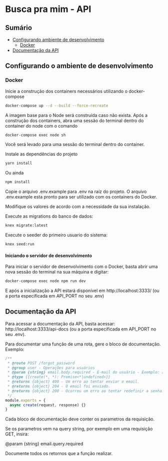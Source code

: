# Busca pra mim - API

## Sumário

* [Configurando ambiente de desenvolvimento](#configurando-o-ambiente-de-desenvolvimento)
  * [Docker](#docker)
* [Documentação da API](#documentação-da-api)


## Configurando o ambiente de desenvolvimento


### Docker

Inicie a construção dos containers necessários utilizando o docker-compose

```bash
docker-compose up --d --build --force-recreate
``` 

A imagem base para o Node será construída caso não exista.
Após a construção dos containers, abra uma sessão do terminal dentro do container do node com o comando

```bash
docker-compose exec node sh
```

Você será levado para uma sessão do terminal dentro do container.

Instale as dependências do projeto

```bash
yarn install
```

Ou ainda

```bash
npm install
```

Copie o arquivo .env.example para .env na raíz do projeto. O arquivo .env.example esta pronto para ser utilizado 
com os containers do Docker.

Modifique os valores de acordo com a necessidade da sua instalação.

Execute as migrations do banco de dados:

```bash
knex migrate:latest
```

Execute o seeder do primeiro usuario do sistema:

```bash
knex seed:run
```

#### Iniciando o servidor de desenvolvimento

Para iniciar o servidor de desenvolvimento com o Docker, basta abrir uma nova sessão do terminal na sua máquina e digitar:

```bash
docker-compose exec node npm run dev
```

E após a inicialização a API estará disponível em http://localhost:3333/ (ou a porta especificada em API_PORT no seu .env)

## Documentação da API

Para acessar a documentação da API, basta acessar: http://localhost:3333/api-docs (ou a porta especificada em API_PORT no seu .env).

Para documentar uma função de uma rota, gere o bloco de documentação. Exemplo:

```javascript
/**
 * @route POST /forgot_password
 * @group user - Operações para usuários
 * @param {string} email.body.required - E-mail do usuário - Exemplo: a@a.com.br
 * @type {{create(*, *): Promise<*|undefined>}}
 * @returns {object} 400 - Um erro ao tentar enviar o email.
 * @returns {object} 204 - O email foi enviado.
 * @returns {object} 200 - Ocorreu um erro ao tentar redefinir a senha.
 */
module.exports = {
  async create(request, response) {}
}
```

Cada bloco de documentação deve conter os parametros da requisição. 

Se os parametros vem na query string, por exemplo em uma requisição GET, insira:

@param {string} email.query.required

Documente todos os retornos que a função realizar.
